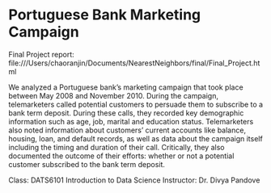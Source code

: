 # Portuguese Bank Marketing Campaign

Final Project report: file:///Users/chaoranjin/Documents/NearestNeighbors/final/Final_Project.html

We analyzed a Portuguese bank’s marketing campaign that took place between May 2008 and November 2010. 
During the campaign, telemarketers called potential customers to persuade them to subscribe to a bank term deposit. 
During these calls, they recorded key demographic information such as age, job, marital and education status. 
Telemarketers also noted information about customers’ current accounts like balance, housing, loan, and default records, 
as well as data about the campaign itself including the timing and duration of their call. 
Critically, they also documented the outcome of their efforts: whether or not a potential customer subscribed to the bank term deposit.

Class: DATS6101 Introduction to Data Science
Instructor: Dr. Divya Pandove
